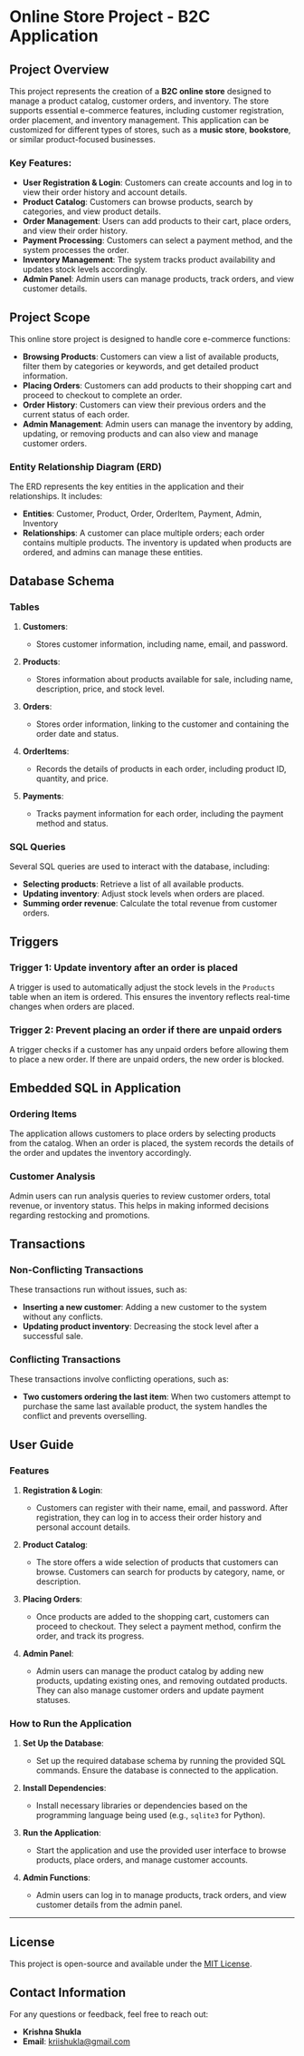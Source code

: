 # Online Store Project - B2C Application

## Project Overview

This project represents the creation of a **B2C online store** designed to manage a product catalog, customer orders, and inventory. The store supports essential e-commerce features, including customer registration, order placement, and inventory management. This application can be customized for different types of stores, such as a **music store**, **bookstore**, or similar product-focused businesses.

### Key Features:
- **User Registration & Login**: Customers can create accounts and log in to view their order history and account details.
- **Product Catalog**: Customers can browse products, search by categories, and view product details.
- **Order Management**: Users can add products to their cart, place orders, and view their order history.
- **Payment Processing**: Customers can select a payment method, and the system processes the order.
- **Inventory Management**: The system tracks product availability and updates stock levels accordingly.
- **Admin Panel**: Admin users can manage products, track orders, and view customer details.

## Project Scope

This online store project is designed to handle core e-commerce functions:
- **Browsing Products**: Customers can view a list of available products, filter them by categories or keywords, and get detailed product information.
- **Placing Orders**: Customers can add products to their shopping cart and proceed to checkout to complete an order.
- **Order History**: Customers can view their previous orders and the current status of each order.
- **Admin Management**: Admin users can manage the inventory by adding, updating, or removing products and can also view and manage customer orders.

### Entity Relationship Diagram (ERD)

The ERD represents the key entities in the application and their relationships. It includes:

- **Entities**: Customer, Product, Order, OrderItem, Payment, Admin, Inventory
- **Relationships**: A customer can place multiple orders; each order contains multiple products. The inventory is updated when products are ordered, and admins can manage these entities.

## Database Schema

### Tables

1. **Customers**:
   - Stores customer information, including name, email, and password.
  
2. **Products**:
   - Stores information about products available for sale, including name, description, price, and stock level.

3. **Orders**:
   - Stores order information, linking to the customer and containing the order date and status.

4. **OrderItems**:
   - Records the details of products in each order, including product ID, quantity, and price.

5. **Payments**:
   - Tracks payment information for each order, including the payment method and status.

### SQL Queries

Several SQL queries are used to interact with the database, including:
- **Selecting products**: Retrieve a list of all available products.
- **Updating inventory**: Adjust stock levels when orders are placed.
- **Summing order revenue**: Calculate the total revenue from customer orders.

## Triggers

### Trigger 1: Update inventory after an order is placed
A trigger is used to automatically adjust the stock levels in the `Products` table when an item is ordered. This ensures the inventory reflects real-time changes when orders are placed.

### Trigger 2: Prevent placing an order if there are unpaid orders
A trigger checks if a customer has any unpaid orders before allowing them to place a new order. If there are unpaid orders, the new order is blocked.

## Embedded SQL in Application

### Ordering Items
The application allows customers to place orders by selecting products from the catalog. When an order is placed, the system records the details of the order and updates the inventory accordingly.

### Customer Analysis
Admin users can run analysis queries to review customer orders, total revenue, or inventory status. This helps in making informed decisions regarding restocking and promotions.

## Transactions

### Non-Conflicting Transactions
These transactions run without issues, such as:
- **Inserting a new customer**: Adding a new customer to the system without any conflicts.
- **Updating product inventory**: Decreasing the stock level after a successful sale.

### Conflicting Transactions
These transactions involve conflicting operations, such as:
- **Two customers ordering the last item**: When two customers attempt to purchase the same last available product, the system handles the conflict and prevents overselling.
  
## User Guide

### Features

1. **Registration & Login**:
   - Customers can register with their name, email, and password. After registration, they can log in to access their order history and personal account details.

2. **Product Catalog**:
   - The store offers a wide selection of products that customers can browse. Customers can search for products by category, name, or description.

3. **Placing Orders**:
   - Once products are added to the shopping cart, customers can proceed to checkout. They select a payment method, confirm the order, and track its progress.

4. **Admin Panel**:
   - Admin users can manage the product catalog by adding new products, updating existing ones, and removing outdated products. They can also manage customer orders and update payment statuses.

### How to Run the Application

1. **Set Up the Database**:
   - Set up the required database schema by running the provided SQL commands. Ensure the database is connected to the application.
   
2. **Install Dependencies**:
   - Install necessary libraries or dependencies based on the programming language being used (e.g., `sqlite3` for Python).

3. **Run the Application**:
   - Start the application and use the provided user interface to browse products, place orders, and manage customer accounts.

4. **Admin Functions**:
   - Admin users can log in to manage products, track orders, and view customer details from the admin panel.

---

## License

This project is open-source and available under the [MIT License](LICENSE).

## Contact Information

For any questions or feedback, feel free to reach out:

- **Krishna Shukla**
- **Email**: kriishukla@gmail.com
